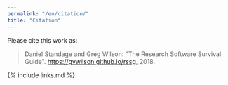 ```yaml
---
permalink: "/en/citation/"
title: "Citation"
---
```


Please cite this work as:

> Daniel Standage and Greg Wilson: "The Research Software Survival Guide".
> https://gvwilson.github.io/rssg, 2018.

{% include links.md %}
